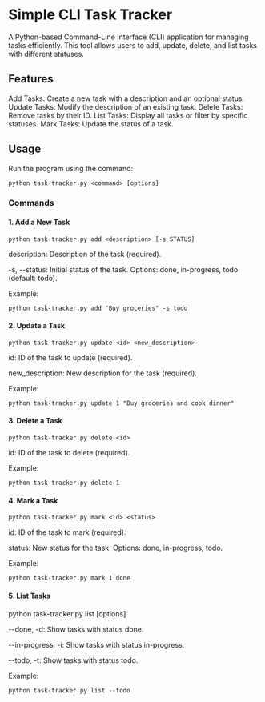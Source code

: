 # Simple CLI Task Tracker

A Python-based Command-Line Interface (CLI) application for managing tasks efficiently. 
This tool allows users to add, update, delete, and list tasks with different statuses.

## Features

Add Tasks: Create a new task with a description and an optional status.
Update Tasks: Modify the description of an existing task.
Delete Tasks: Remove tasks by their ID.
List Tasks: Display all tasks or filter by specific statuses.
Mark Tasks: Update the status of a task.

## Usage

Run the program using the command:

`python task-tracker.py <command> [options]`

### Commands

#### 1. Add a New Task

`python task-tracker.py add <description> [-s STATUS]`

description: Description of the task (required).

-s, --status: Initial status of the task. Options: done, in-progress, todo (default: todo).

Example:

`python task-tracker.py add "Buy groceries" -s todo`

#### 2. Update a Task

`python task-tracker.py update <id> <new_description>`

id: ID of the task to update (required).

new_description: New description for the task (required).

Example:

`python task-tracker.py update 1 "Buy groceries and cook dinner"`

#### 3. Delete a Task

`python task-tracker.py delete <id>`

id: ID of the task to delete (required).

Example:

`python task-tracker.py delete 1`

#### 4. Mark a Task

`python task-tracker.py mark <id> <status>`

id: ID of the task to mark (required).

status: New status for the task. Options: done, in-progress, todo.

Example:

`python task-tracker.py mark 1 done`

#### 5. List Tasks

python task-tracker.py list [options]

--done, -d: Show tasks with status done.

--in-progress, -i: Show tasks with status in-progress.

--todo, -t: Show tasks with status todo.

Example:

`python task-tracker.py list --todo`
